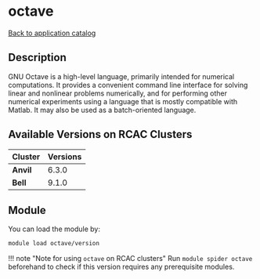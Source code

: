 # octave

[Back to application catalog](../app_catalog.md)

## Description
GNU Octave is a high-level language, primarily intended for numerical computations. It provides a convenient command line interface for solving linear and nonlinear problems numerically, and for performing other numerical experiments using a language that is mostly compatible with Matlab. It may also be used as a batch-oriented language.

## Available Versions on RCAC Clusters
|Cluster|Versions|
|---|---|
|**Anvil**|6.3.0|
|**Bell**|9.1.0|

## Module
You can load the module by:

```bash
module load octave/version
```

!!! note "Note for using `octave` on RCAC clusters"
    Run `module spider octave` beforehand to check if this version requires any prerequisite modules.
